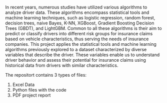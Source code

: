 In recent years, numerous studies have utilized various algorithms to analyze driver data. These algorithms encompass statistical tools and machine learning techniques, such as logistic regression, random forest, decision trees, naive Bayes, K-NN, XGBoost, Gradient Boosting Decision Trees (GBDT), and LightGBM. Common to all these algorithms is their aim to predict or classify drivers into different risk groups for insurance claims based on vehicle characteristics, thus serving the needs of insurance companies.
This project applies the statistical tools and machine learning algorithms previously explored to a dataset characterized by diverse variables that describe the driver. These variables enable us to understand driver behavior and assess their potential for insurance claims using historical data from drivers with similar characteristics.

The repositort contains 3 types of files:
1. Excel Data
2. Python files with the code
3. PDF project report
